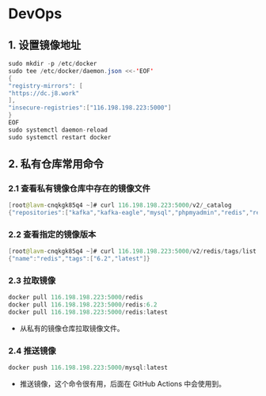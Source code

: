# DevOps

## 1. 设置镜像地址

```java
sudo mkdir -p /etc/docker
sudo tee /etc/docker/daemon.json <<-'EOF'
{
"registry-mirrors": [
"https://dc.j8.work"
],
"insecure-registries":["116.198.198.223:5000"]
}
EOF
sudo systemctl daemon-reload
sudo systemctl restart docker
```

## 2. 私有仓库常用命令

### 2.1 查看私有镜像仓库中存在的镜像文件

```java
[root@lavm-cnqkgk85q4 ~]# curl 116.198.198.223:5000/v2/_catalog
{"repositories":["kafka","kafka-eagle","mysql","phpmyadmin","redis","registry"]}
```

### 2.2 查看指定的镜像版本

```java
[root@lavm-cnqkgk85q4 ~]# curl 116.198.198.223:5000/v2/redis/tags/list
{"name":"redis","tags":["6.2","latest"]}
```

### 2.3 拉取镜像

```java
docker pull 116.198.198.223:5000/redis
docker pull 116.198.198.223:5000/redis:6.2
docker pull 116.198.198.223:5000/redis:latest
```

- 从私有的镜像仓库拉取镜像文件。

### 2.4 推送镜像

```java
docker push 116.198.198.223:5000/mysql:latest
```

- 推送镜像，这个命令很有用，后面在 GitHub Actions 中会使用到。
